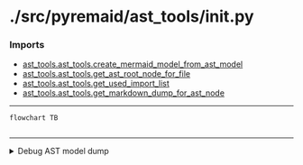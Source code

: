 # ./src/pyremaid/ast_tools/__init__.py

### Imports

  - [ast_tools.ast_tools.create_mermaid_model_from_ast_model](/docs/pyremaid/ast_tools/ast_tools.py.md)
  - [ast_tools.ast_tools.get_ast_root_node_for_file](/docs/pyremaid/ast_tools/ast_tools.py.md)
  - [ast_tools.ast_tools.get_used_import_list](/docs/pyremaid/ast_tools/ast_tools.py.md)
  - [ast_tools.ast_tools.get_markdown_dump_for_ast_node](/docs/pyremaid/ast_tools/ast_tools.py.md)

---
```mermaid
flowchart TB


```
---

<details>
<summary>Debug AST model dump</summary>

```
Module(
  body=[
    ImportFrom(
      module='ast_tools.ast_tools',
      names=[
        alias(
          name='create_mermaid_model_from_ast_model',
          lineno=2,
          col_offset=4,
          end_lineno=2,
          end_col_offset=39),
        alias(
          name='get_ast_root_node_for_file',
          lineno=3,
          col_offset=4,
          end_lineno=3,
          end_col_offset=30),
        alias(
          name='get_used_import_list',
          lineno=4,
          col_offset=4,
          end_lineno=4,
          end_col_offset=24),
        alias(
          name='get_markdown_dump_for_ast_node',
          lineno=5,
          col_offset=4,
          end_lineno=5,
          end_col_offset=34)],
      level=0,
      lineno=1,
      col_offset=0,
      end_lineno=6,
      end_col_offset=1)],
  type_ignores=[])
```
</details>

